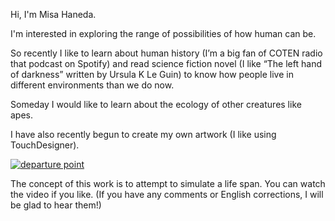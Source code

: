 Hi, I'm Misa Haneda.

I'm interested in exploring the range of possibilities of how human can be.

So recently I like to learn about human history (I’m a big fan of COTEN radio that podcast on Spotify) and read science fiction novel (I like “The left hand of darkness” written by Ursula K Le Guin) to know how people live in different environments than we do now.

Someday I would like to learn about the ecology of other creatures like apes.

I have also recently begun to create my own artwork (I like using TouchDesigner).

[![departure point](https://i.vimeocdn.com/filter/overlay?src0=https%3A%2F%2Fi.vimeocdn.com%2Fvideo%2F1388422490-10859fb6ece378561e29e257fbaf4194baea9e99afc21496edd0bded3fd5f16f-d_1280x720&src1=https%3A%2F%2Ff.vimeocdn.com%2Fimages_v6%2Fshare%2Fplay_icon_overlay.png)](https://vimeo.com/685070269 "departure point - Click to Watch!")

The concept of this work is to attempt to simulate a life span.
You can watch the video if you like.
(If you have any comments or English corrections, I will be glad to hear them!)